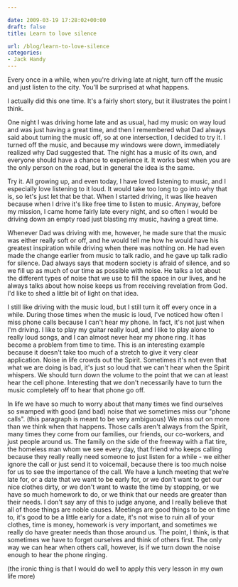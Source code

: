 ```yaml
---

date: 2009-03-19 17:28:02+00:00
draft: false
title: Learn to love silence

url: /blog/learn-to-love-silence
categories:
- Jack Handy
---
```


Every once in a while, when you're driving late at night, turn off the music and just listen to the city. You'll be surprised at what happens.




I actually did this one time. It's a fairly short story, but it illustrates the point I think.




One night I was driving home late and as usual, had my music on way loud and was just having a great time, and then I remembered what Dad always said about turning the music off, so at one intersection, I decided to try it. I turned off the music, and because my windows were down, immediately realized why Dad suggested that. The night has a music of its own, and everyone should have a chance to experience it. It works best when you are the only person on the road, but in general the idea is the same. 




Try it. All growing up, and even today, I have loved listening to music, and I especially love listening to it loud. It would take too long to go into why that is, so let's just let that be that. When I started driving, it was like heaven because when I drive it's like free time to listen to music. Anyway, before my mission, I came home fairly late every night, and so often I would be driving down an empty road just blasting my music, having a great time.




Whenever Dad was driving with me, however, he made sure that the music was either really soft or off, and he would tell me how he would have his greatest inspiration while driving when there was nothing on. He had even made the change earlier from music to talk radio, and he gave up talk radio for silence. Dad always says that modern society is afraid of silence, and so we fill up as much of our time as possible with noise. He talks a lot about the different types of noise that we use to fill the space in our lives, and he always talks about how noise keeps us from receiving revelation from God. I'd like to shed a little bit of light on that idea.




I still like driving with the music loud, but I still turn it off every once in a while. During those times when the music is loud, I've noticed how often I miss phone calls because I can't hear my phone. In fact, it's not just when I'm driving. I like to play my guitar really loud, and I like to play alone to really loud songs, and I can almost never hear my phone ring. It has become a problem from time to time. This is an interesting example because it doesn't take too much of a stretch to give it very clear application. Noise in life crowds out the Spirit. Sometimes it's not even that what we are doing is bad, it's just so loud that we can't hear when the Spirit whispers. We should turn down the volume to the point that we can at least hear the cell phone. Interesting that we don't necessarily have to turn the music completely off to hear that phone go off.




In life we have so much to worry about that many times we find ourselves so swamped with good (and bad) noise that we sometimes miss our "phone calls". (this paragraph is meant to be very ambiguous) We miss out on more than we think when that happens. Those calls aren't always from the Spirit, many times they come from our families, our friends, our co-workers, and just people around us. The family on the side of the freeway with a flat tire, the homeless man whom we see every day, that friend who keeps calling because they really really need someone to just listen for a while - we either ignore the call or just send it to voicemail, because there is too much noise for us to see the importance of the call. We have a lunch meeting that we’re late for, or a date that we want to be early for, or we don't want to get our nice clothes dirty, or we don't want to waste the time by stopping, or we have so much homework to do, or we think that our needs are greater than their needs. I don't say any of this to judge anyone, and I really believe that all of those things are noble causes. Meetings are good things to be on time to, it's good to be a little early for a date, it's not wise to ruin all of your clothes, time is money, homework is very important, and sometimes we really do have greater needs than those around us. The point, I think, is that sometimes we have to forget ourselves and think of others first. The only way we can hear when others call, however, is if we turn down the noise enough to hear the phone ringing.




(the ironic thing is that I would do well to apply this very lesson in my own life more) 
